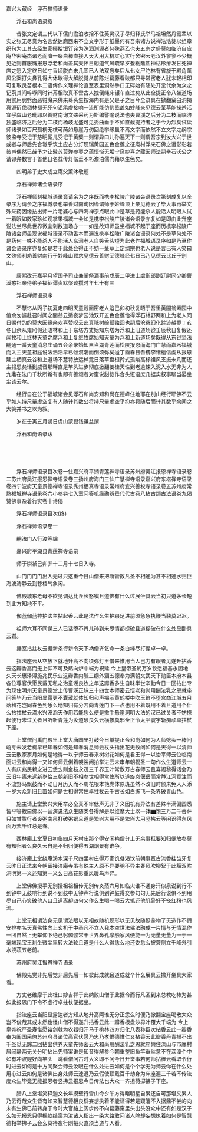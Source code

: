 <!-- { "loadSidebar": true } -->
嘉兴大藏经　浮石禅师语录


　　浮石和尚语录叙

　　昔张文定谓三代以下儒门澹泊收拾不住英灵汉子尽归释氏举马祖坦然丹霞辈以实之张无尽赏为名言然达磨西来不立文字形于纸墨何有吾宗诸方说禅浩浩徒以组章织句为工其去经生家掇拾饾饤诧为洙泗渊源者何殊燕乙也夫五宗之盛莫如临济自应庵华密庵杰诸老而降一条白棒直接人天大用大机实心实行舍密云老汉外寥寥不少概见近则首服膺报恩浮老和尚盖其天怀日朗道气风疏早岁餐粝蘸盐神枯形瘠发甘死禅席之愿入定终日如寸香顷脱白未几固已人法双忘矣后从七女尸陀林有省旋于殿角薰风公案打失鼻孔得大休歇得大解脱觉从前陈烂葛藤看破都只寻常密老人犹未轻相印可复取灵苗根本二语俾作义理禅论直至表里洞然手口无碍始有随处开堂代余为众之记莂其间啐啄同时针芥相取真不啻古人拽倒绳床辗车直过矣从此全提正令八坐道场用赏用罚劈面恶钳魔来佛来蓦头生按海内有是父是子之目今全录具在掀翻窠臼洞揭真源斫伐稠林都无死句讵承虚接响一流所能仿佛哉盖如妙峰亲见德云茎草能操杀活宜乎虞山老毗耶以善财南询文殊采药为斯编譬喻说法也夫曹溪之后分为二枝而临济独盛临济之后分为二枝而杨岐尤盛可见委曲垂手不如直截提持者之于今为烈矣试读师诸录如百尺孤桐无枝可荫如悬崖万仞回绝攀缘虽不离文字而依然不立文字之纲宗彼监寺受记于慈明厮儿受记于黄檗一则谓异曰儿孙遍天下一则谓吾宗到汝大兴于世或者与师后先合辙乎筑土应占分灯现瑞黄园五色金莲之征庉村浮来石佛之谶彰彰若彼岂偶然已哉予才让髯苏莫殚参寥之蕴悟惭无垢宁窥妙喜之藏因师法嗣拳石沃公之请谬弁数言于首他日名载传灯偕垂不朽澹泊儒门藉以生色矣。

　　四明弟子史大成立庵父薰沐敬题

　　浮石禅师诸会语录序

　　浮石禅师刻福城语录竟请余为之序既而槜李松陵广陵诸会语录次第刻成复以全录序为请余之序福城录也举善财南询因缘谓师于妙峰顶上亲见德云了毕大事再举文殊采药因缘拈出师一片老婆心与四海禅宗点眼此中是草是药能杀人能活人明眼人试一着眼如数家珍如观掌果福城一会如是槜李松陵广陵诸会语录亦复如是即由此升座说法坐尽此世界微尘刹数道场亦一一如是故知师虽坐福城不起于座而历槜李松陵广陵诸会师虽现说福城语录不动舌本而遍说槜李松陵广陵诸会语录何处不是草何处不是药何一味不能杀人不能活人东涧老人自笑舌头短为此老作福城语录序如是乃至作诸会语录序亦复如是若于此处会得正不妨一茎草上定纲宗也老人说是言已有人笑曰文殊师利劝善财南行于妙峰山顶求见德云善财至德峰经七日已乃见德云比丘于别山。

　　康熙改元嘉平月望国子司业兼掌祭酒事前戊辰二甲进士虞衡郎副廷尉冏少卿曹溪憨祖亲侍弟子福征谭贞默槃谈撰时年七十有三

　　浮石禅师语录序

　　不慧忆从丙子初夏走四明天童觌面密老人迨己卯初秋复晤于吾里黄闇翁素园中值余匆遽赴召时闻之闇翁云适夜梦园池双开五色金莲恰得浮石林野两和上为老人同日嘱付的的莫大因缘余欢喜赞叹云此真祗树给孤独园也嗣后沧桑幻化踪迹越寥丁亥冬日余从雍厢假还晤林和上于东塔方丈始知东塔为浮和上旧道场迨壬辰秋日复假还闻牧和上继林天童之席浮和上复继牧席始知天童为浮和上新道场矣既得从东谷坚法嗣通一番天童消息庄诵五会余录始知自当湖青莲而松陵报恩而海门广慧而嘉禾福城而入主天童祖庭说法浩浩早已倾溟渤而倒须弥矣迨丁酉春日吾槜李诸檀信虔从报恩延主栖真云谷和上道场不慧特放远棹竟日落草盘桓矜式孤峻高标祖风丕振未几而还主报恩矣话到威音那畔直是竿头进步彻底掀翻姜桂天性到老逾辣入泥入水无非为人九鼎在法门千秋所希有也即有善颂者对蜜说甜徒作合头诳语庶几据实叙事聊当晏坐尘谈云尔。

　　经行自在公于福城诸会见浮石和尚安知和尚在德峰住地耶在别山经行耶佛不云乎如人持尺量虚空复有人随计其数公将持尺量虚空乎抑亦将随后而计其数乎余闻之大笑并书之以为叙。

　　岁在壬寅五月朔日虞山蒙叟钱谦益撰

　　浮石和尚语录跋

　　

　　

　　浮石禅师语录目次卷一住嘉兴府平湖青莲禅寺语录苏州府吴江报恩禅寺语录卷二苏州府吴江报恩禅寺语录卷三扬州府海门三仙广慧禅寺语录嘉兴府东塔禅寺语录卷四宁波府天童景德禅寺语录秀州栖真寺语录常州府宜兴善权寺语录卷五苏州府常熟福城禅寺语录卷六小参卷七入室问答机缘勘辨垂代代古卷八拈古颂古法语卷九偈赞佛事杂着行实卷十诗偈

　　浮石禅师语录目次(终)

　　浮石禅师语录卷一

　　嗣法门人行浚等编

　　嘉兴府平湖县青莲禅寺语录

　　师于崇祯己卯岁十二月十七日入寺。

　　山门门门门出入无过只这重今日山僧来把断管教凡圣不相通为甚不相通水归巨海波涛静云到苍梧气象闲。

　　佛殿城东老母不欲见调达比丘长怒嗔且道佛有什么过展坐具云当初只道茅长短到此方知地不平。

　　伽蓝伽蓝神护法主拈起香云此是法作么生护蹑足进前须急急执鞭当鞅莫迟迟。

　　祖师六耳不同谋三人已话堕不肖儿孙到来尽情都捉破且道捉破在什么处呈卧具云聻。

　　据室拈拄杖云据新条行新令天下衲僧齐乞命一条白棒尽打惺卓一卓。

　　指法座云从空放下就地升高不向须弥灯王借来惟用当人己力有眼者见遂升拈香云这瓣香高而无上仰不可及爇向炉中端为祝延
今上皇帝圣躬万岁钦愿福基永固地久天长惠泽溥施兆民乐业这瓣香内毓三纲外涵五德奉为满朝文武天下勋臣本府本县各位尊官伏愿民戴无私之治童谣良牧之年这瓣香多生自昧半世辛勤今日一回拈出专为现住明州天童景德堂上传曹溪正脉三十四世本师密云悟老和尚用酬法乳之恩就座问答毕乃云当阳显露更不囊藏就体知归和声揭示黄鹤楼中吹玉笛不堕宫商江城五月落梅花岂同春色到恁么地知归有分若向青莲门下一点也用不着既用不着且道用个什么拈拄杖云滴水兴波滔天作用若能恁么便是撒手悬崖洞明大法的汉已过关者不妨撩起便行未过关者且听新青莲为汝道破良久云横按莫邪全正令太平寰宇斩痴顽卓拄杖下座。

　　上堂僧问禹门殿里上堂大唐国里打鼓今日单提正令和尚如何为人师劈头一棒问萌芽未发老梅早已知春如何是知春消息师云杖头指出花无数问如何是天得一以清师云云散家家月如何是地得一以宁师云春来树树花如何是君王得一以治平师云位临南面进云和尚得一又如何师云倒着袈裟闲拍掌进云未审年朝祝圣一句作么生道师云一人有庆兆民赖之进云恁么则金枝永茂三千界玉叶常敷万古春师云且喜阇黎得话会乃云旧年离未远新岁恰三朝新旧不相参世相得常住所以道旋岚偃岳而常静江河竞注而不流野马飘鼓而不动日月历天而不周花根本艳虎体原斑虽然不改旧时颜未免人人添一岁大众新旧且置如何是世相得常住卓拄杖云千古长如白练飞一条界破青山色。

　　施主请上堂繁兴大用举必全真不审低声无非了义因机有异法有差殊半满偏圆悉皆平等故曰佛以一音演说法众生随类各得解是以维摩大士以一钵▆饱三万二千菩萨只如甘贽行者设粥南泉打破粥锅且道是繁兴大用不是繁兴大用竖拂云等闲识得东风面万紫千红总是春。

　　西林庵上堂夏日初临四月天村庄那个得安闲衲僧分上无余事秪要知归便放参莫有知归者么良久云自是不归归便得五湖烟景有谁争。

　　接济庵上堂绕庵溪水深千尺四里村庄得万家饥餐渴饮前朝事亘古流香挂齿牙复云昨日正法来今朝留接济庵寺虽有殊主人原不异要明不异主春风吹柳絮于此豁双眸洞明第一义还知第一义么日高花影重风暖鸟声碎。

　　上堂佛佛授手无别授祖祖相传无别传炎蒸六月如临火谁不通身汗似泉说到行不到钟中无鼓响行到说不到鼓中无钟声行说俱到钟鼓得交参句句无先后行说俱不到用尽自己心笑破他人口且道离却四句又作么生喝一喝云大抵还他肌骨好不搽红粉也风流。

　　上堂无相谓法身无见谓法眼以无相故随机现形以无见故随照鉴物了无造作不假安排亦名天真佛性向上玄机于中圣凡不立人我本空世法佛法融成一片情与无情混作一团自然上无攀仰下绝己躬髑髅常干世界鼻孔摩触家风便能一为无量无量为一于一毫端现宝王刹坐微尘里转大法轮且道是什么人得恁么地还委悉么披蓑侧立千峰外引水浇蔬五老前。

　　苏州府吴江报恩禅寺语录

　　佛殿先觉非先后觉非后先后一如彼此成就且道成就个什么展具云撒开坐具大家看。

　　方丈老维摩于此杜口妙吉祥于此纳败山僧于此据令而行凡圣到来总教吃棒为甚如此报恩门下令不虚行卓拄杖便据坐。

　　指法座云当阳显露达者方知从地升高阿谁无分正恁么时便乃掀翻宝座喝散大众岂不俊哉其或未然也怪山僧不得遂升拈香云此一瓣香根盘沙界叶覆大千端为
今上皇帝祝严圣寿惟愿镕剑戟为农器归汗马于桃林四方归化八表称臣次拈香云此一瓣香奉为阖国采僚苏州府县诸位高官伏愿乃忠乃孝惟德惟仁又拈香云此瓣香丹青描不出千圣觅无踪二回拈出供养天童先师密云大和尚用酬法乳之恩就座懒住深山与市廛村居闹静两无关分明拈出先师案谁是知音得解参今朝重整旧鱼竿垂丝意不在深潭个中如有冲波鲤好向竿头　跳看僧问古时大义即不问今日开堂事若何师拈棒云看取令行时进云如何是十方同聚会师云汝眼在什么处进云如何是个个学无为师云你在什么处用心进云如何是诸佛出身处师云速退乃云假使顶戴百千劫身为床座遍三千若不传法度众生毕竟无能报恩者竖拂云报恩今日传法也大众一齐担荷掷拂子下座。

　　腊八上堂堪笑释迦文长年摸壁行雪山今夕午方得睹明星自累还自可那堪又累人乃云奇哉众生皆有如来智慧德相良繇妄想执着不能证得若是窥籓不入据鼎不尝的向未有生佛已前转身于今时大官路上阔步终不向葛藤窠里头出头没众中还有如是汉子么如无报恩只得据款结案为汝诸人指出一条大路敢问诸人除却妄想执着如何是智慧德相举拂子云会么莫待夜行刚把火直须当道与人看。

